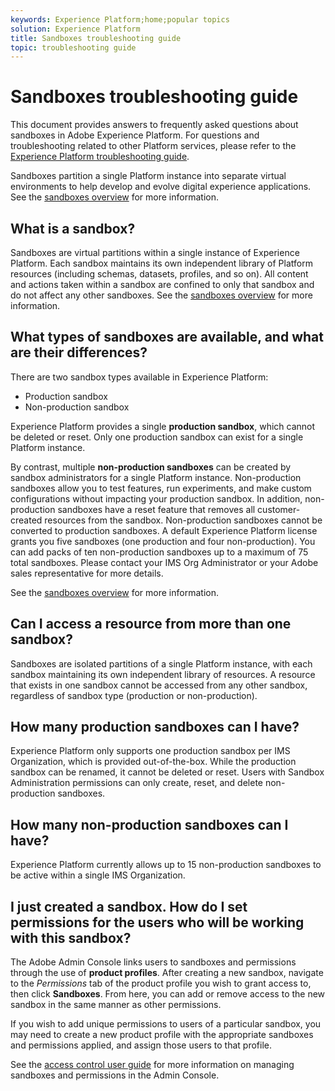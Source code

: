 ```yaml
---
keywords: Experience Platform;home;popular topics
solution: Experience Platform
title: Sandboxes troubleshooting guide
topic: troubleshooting guide
---
```


# Sandboxes troubleshooting guide

This document provides answers to frequently asked questions about sandboxes in Adobe Experience Platform. For questions and troubleshooting related to other Platform services, please refer to the [Experience Platform troubleshooting guide](../landing/troubleshooting.md).

Sandboxes partition a single Platform instance into separate virtual environments to help develop and evolve digital experience applications. See the [sandboxes overview](home.md) for more information.

## What is a sandbox?

Sandboxes are virtual partitions within a single instance of Experience Platform. Each sandbox maintains its own independent library of Platform resources (including schemas, datasets, profiles, and so on). All content and actions taken within a sandbox are confined to only that sandbox and do not affect any other sandboxes. See the [sandboxes overview](home.md) for more information.

## What types of sandboxes are available, and what are their differences?

There are two sandbox types available in Experience Platform:

* Production sandbox
* Non-production sandbox

Experience Platform provides a single **production sandbox**, which cannot be deleted or reset. Only one production sandbox can exist for a single Platform instance.

By contrast, multiple **non-production sandboxes** can be created by sandbox administrators for a single Platform instance. Non-production sandboxes allow you to test features, run experiments, and make custom configurations without impacting your production sandbox. In addition, non-production sandboxes have a reset feature that removes all customer-created resources from the sandbox. Non-production sandboxes cannot be converted to production sandboxes. A default Experience Platform license grants you five sandboxes (one production and four non-production). You can add packs of ten non-production sandboxes up to a maximum of 75 total sandboxes. Please contact your IMS Org Administrator or your Adobe sales representative for more details.

See the [sandboxes overview](./home.md) for more information.

## Can I access a resource from more than one sandbox?

Sandboxes are isolated partitions of a single Platform instance, with each sandbox maintaining its own independent library of resources. A resource that exists in one sandbox cannot be accessed from any other sandbox, regardless of sandbox type (production or non-production).

## How many production sandboxes can I have?

Experience Platform only supports one production sandbox per IMS Organization, which is provided out-of-the-box. While the production sandbox can be renamed, it cannot be deleted or reset. Users with Sandbox Administration permissions can only create, reset, and delete non-production sandboxes.

## How many non-production sandboxes can I have?

Experience Platform currently allows up to 15 non-production sandboxes to be active within a single IMS Organization.

## I just created a sandbox. How do I set permissions for the users who will be working with this sandbox?

The Adobe Admin Console links users to sandboxes and permissions through the use of **product profiles**. After creating a new sandbox, navigate to the _Permissions_ tab of the product profile you wish to grant access to, then click **Sandboxes**. From here, you can add or remove access to the new sandbox in the same manner as other permissions.

If you wish to add unique permissions to users of a particular sandbox, you may need to create a new product profile with the appropriate sandboxes and permissions applied, and assign those users to that profile.

See the [access control user guide](../access-control/ui/overview.md) for more information on managing sandboxes and permissions in the Admin Console.